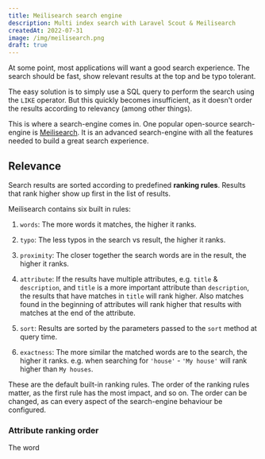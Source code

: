 ```yaml
---
title: Meilisearch search engine
description: Multi index search with Laravel Scout & Meilisearch
createdAt: 2022-07-31
image: /img/meilisearch.png
draft: true
---
```


At some point, most applications will want a good search experience. The search should be fast, show relevant results at the top and be typo tolerant.

The easy solution is to simply use a SQL query to perform the search using the `LIKE` operator. But this quickly becomes insufficient, as it doesn't order the results according to relevancy (among other things).

This is where a search-engine comes in. One popular open-source search-engine is [Meilisearch](https://meilisearch.com/). It is an advanced search-engine with all the features needed to build a great search experience.

## Relevance

Search results are sorted according to predefined **ranking rules**. Results that rank higher show up first in the list of results.

Meilisearch contains six built in rules:

1. `words`:
   The more words it matches, the higher it ranks.

2. `typo`:
   The less typos in the search vs result, the higher it ranks.

3. `proximity`:
   The closer together the search words are in the result, the higher it ranks.

4. `attribute`:
   If the results have multiple attributes, e.g. `title` & `description`, and `title` is a more important attribute than `description`, the results that have matches in `title` will rank higher. Also matches found in the beginning of attributes will rank higher that results with matches at the end of the attribute.

5. `sort`:
   Results are sorted by the parameters passed to the `sort` method at query time.

6. `exactness`:
   The more similar the matched words are to the search, the higher it ranks. e.g. when searching for `'house'` - `'My house'` will rank higher than `My houses`.

These are the default built-in ranking rules. The order of the ranking rules matter, as the first rule has the most impact, and so on. The order can be changed, as can every aspect of the search-engine behaviour be configured.

### Attribute ranking order

The word
